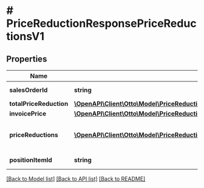 # # PriceReductionResponsePriceReductionsV1

## Properties

Name | Type | Description | Notes
------------ | ------------- | ------------- | -------------
**salesOrderId** | **string** | salesOrderId for an item | [optional]
**totalPriceReduction** | [**\OpenAPI\Client\Otto\Model\PriceReductionResponsePriceReductionsV1TotalPriceReduction**](PriceReductionResponsePriceReductionsV1TotalPriceReduction.md) |  | [optional]
**invoicePrice** | [**\OpenAPI\Client\Otto\Model\PriceReductionResponsePriceReductionsV1InvoicePrice**](PriceReductionResponsePriceReductionsV1InvoicePrice.md) |  | [optional]
**priceReductions** | [**\OpenAPI\Client\Otto\Model\PriceReductionDetailPriceReductionsV1[]**](PriceReductionDetailPriceReductionsV1.md) | all price reductions applied for an item | [optional]
**positionItemId** | **string** | positionItemId for an item | [optional]

[[Back to Model list]](../../README.md#models) [[Back to API list]](../../README.md#endpoints) [[Back to README]](../../README.md)
